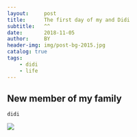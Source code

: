 ```yaml
---
layout:     post
title:      The first day of my and Didi
subtitle:   ^^
date:       2018-11-05
author:     BY
header-img: img/post-bg-2015.jpg
catalog: true
tags:
    - didi
    - life
---
```


## New member of my family

	didi

![](https://ss2.meipian.me/users/10097633/84de3ec51f3d4aa88ac52d896d0fb646.jpg)


